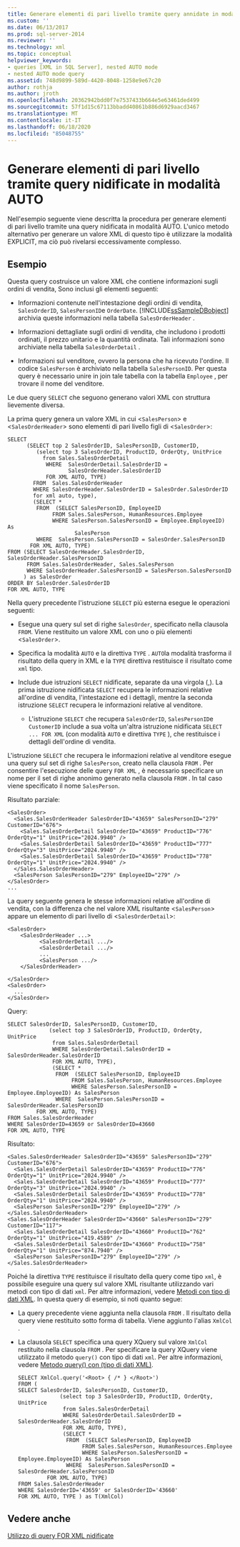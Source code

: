 ```yaml
---
title: Generare elementi di pari livello tramite query annidate in modalità AUTO | Microsoft Docs
ms.custom: ''
ms.date: 06/13/2017
ms.prod: sql-server-2014
ms.reviewer: ''
ms.technology: xml
ms.topic: conceptual
helpviewer_keywords:
- queries [XML in SQL Server], nested AUTO mode
- nested AUTO mode query
ms.assetid: 748d9899-589d-4420-8048-1258e9e67c20
author: rothja
ms.author: jroth
ms.openlocfilehash: 20362942bdd0f7e7537433b664e5e63461ded499
ms.sourcegitcommit: 57f1d15c67113bbadd40861b886d6929aacd3467
ms.translationtype: MT
ms.contentlocale: it-IT
ms.lasthandoff: 06/18/2020
ms.locfileid: "85048755"
---
```

# <a name="generate-siblings-with-a-nested-auto-mode-query"></a>Generare elementi di pari livello tramite query nidificate in modalità AUTO
  Nell'esempio seguente viene descritta la procedura per generare elementi di pari livello tramite una query nidificata in modalità AUTO. L'unico metodo alternativo per generare un valore XML di questo tipo è utilizzare la modalità EXPLICIT, ma ciò può rivelarsi eccessivamente complesso.  
  
## <a name="example"></a>Esempio  
 Questa query costruisce un valore XML che contiene informazioni sugli ordini di vendita, Sono inclusi gli elementi seguenti:  
  
-   Informazioni contenute nell'intestazione degli ordini di vendita, `SalesOrderID`, `SalesPersonID`e `OrderDate`. [!INCLUDE[ssSampleDBobject](../../includes/sssampledbobject-md.md)] archivia queste informazioni nella tabella `SalesOrderHeader` .  
  
-   Informazioni dettagliate sugli ordini di vendita, che includono i prodotti ordinati, il prezzo unitario e la quantità ordinata. Tali informazioni sono archiviate nella tabella `SalesOrderDetail` .  
  
-   Informazioni sul venditore, ovvero la persona che ha ricevuto l'ordine. Il codice `SalesPerson` è archiviato nella tabella `SalesPersonID`. Per questa query è necessario unire in join tale tabella con la tabella `Employee` , per trovare il nome del venditore.  
  
 Le due query `SELECT` che seguono generano valori XML con struttura lievemente diversa.  
  
 La prima query genera un valore XML in cui <`SalesPerson`> e <`SalesOrderHeader`> sono elementi di pari livello figli di <`SalesOrder`>:  
  
```  
SELECT   
      (SELECT top 2 SalesOrderID, SalesPersonID, CustomerID,  
         (select top 3 SalesOrderID, ProductID, OrderQty, UnitPrice  
           from Sales.SalesOrderDetail  
            WHERE  SalesOrderDetail.SalesOrderID =   
                   SalesOrderHeader.SalesOrderID  
            FOR XML AUTO, TYPE)  
        FROM  Sales.SalesOrderHeader  
        WHERE SalesOrderHeader.SalesOrderID = SalesOrder.SalesOrderID  
        for xml auto, type),  
        (SELECT *   
         FROM  (SELECT SalesPersonID, EmployeeID  
              FROM Sales.SalesPerson, HumanResources.Employee  
              WHERE SalesPerson.SalesPersonID = Employee.EmployeeID) As   
                     SalesPerson  
         WHERE  SalesPerson.SalesPersonID = SalesOrder.SalesPersonID  
       FOR XML AUTO, TYPE)  
FROM (SELECT SalesOrderHeader.SalesOrderID, SalesOrderHeader.SalesPersonID  
      FROM Sales.SalesOrderHeader, Sales.SalesPerson  
      WHERE SalesOrderHeader.SalesPersonID = SalesPerson.SalesPersonID  
     ) as SalesOrder  
ORDER BY SalesOrder.SalesOrderID  
FOR XML AUTO, TYPE  
```  
  
 Nella query precedente l'istruzione `SELECT` più esterna esegue le operazioni seguenti:  
  
-   Esegue una query sul set di righe `SalesOrder`, specificato nella clausola `FROM`. Viene restituito un valore XML con uno o più elementi <`SalesOrder`>.  
  
-   Specifica la modalità `AUTO` e la direttiva `TYPE` . `AUTO`la modalità trasforma il risultato della query in XML e la `TYPE` direttiva restituisce il risultato come `xml` tipo.  
  
-   Include due istruzioni `SELECT` nidificate, separate da una virgola (,). La prima istruzione nidificata `SELECT` recupera le informazioni relative all'ordine di vendita, l'intestazione ed i dettagli, mentre la seconda istruzione `SELECT` recupera le informazioni relative al venditore.  
  
    -   L'istruzione `SELECT` che recupera `SalesOrderID`, `SalesPersonID`e `CustomerID` include a sua volta un'altra istruzione nidificata `SELECT ... FOR XML` (con modalità `AUTO` e direttiva `TYPE` ), che restituisce i dettagli dell'ordine di vendita.  
  
 L'istruzione `SELECT` che recupera le informazioni relative al venditore esegue una query sul set di righe `SalesPerson`, creato nella clausola `FROM` . Per consentire l'esecuzione delle query `FOR XML` , è necessario specificare un nome per il set di righe anonimo generato nella clausola `FROM` . In tal caso viene specificato il nome `SalesPerson`.  
  
 Risultato parziale:  
  
```  
<SalesOrder>  
  <Sales.SalesOrderHeader SalesOrderID="43659" SalesPersonID="279" CustomerID="676">  
    <Sales.SalesOrderDetail SalesOrderID="43659" ProductID="776" OrderQty="1" UnitPrice="2024.9940" />  
    <Sales.SalesOrderDetail SalesOrderID="43659" ProductID="777" OrderQty="3" UnitPrice="2024.9940" />  
    <Sales.SalesOrderDetail SalesOrderID="43659" ProductID="778" OrderQty="1" UnitPrice="2024.9940" />  
  </Sales.SalesOrderHeader>  
  <SalesPerson SalesPersonID="279" EmployeeID="279" />  
</SalesOrder>  
...  
```  
  
 La query seguente genera le stesse informazioni relative all'ordine di vendita, con la differenza che nel valore XML risultante <`SalesPerson`> appare un elemento di pari livello di <`SalesOrderDetail`>:  
  
```  
<SalesOrder>  
    <SalesOrderHeader ...>  
          <SalesOrderDetail .../>  
          <SalesOrderDetail .../>  
          ...  
          <SalesPerson .../>  
    </SalesOrderHeader>  
  
</SalesOrder>  
<SalesOrder>  
  ...  
</SalesOrder>  
```  
  
 Query:  
  
```  
SELECT SalesOrderID, SalesPersonID, CustomerID,  
             (select top 3 SalesOrderID, ProductID, OrderQty, UnitPrice  
              from Sales.SalesOrderDetail  
              WHERE SalesOrderDetail.SalesOrderID = SalesOrderHeader.SalesOrderID  
              FOR XML AUTO, TYPE),  
              (SELECT *   
               FROM  (SELECT SalesPersonID, EmployeeID  
                    FROM Sales.SalesPerson, HumanResources.Employee  
                    WHERE SalesPerson.SalesPersonID = Employee.EmployeeID) As SalesPerson  
               WHERE  SalesPerson.SalesPersonID = SalesOrderHeader.SalesPersonID  
         FOR XML AUTO, TYPE)  
FROM Sales.SalesOrderHeader  
WHERE SalesOrderID=43659 or SalesOrderID=43660  
FOR XML AUTO, TYPE  
```  
  
 Risultato:  
  
```  
<Sales.SalesOrderHeader SalesOrderID="43659" SalesPersonID="279" CustomerID="676">  
  <Sales.SalesOrderDetail SalesOrderID="43659" ProductID="776" OrderQty="1" UnitPrice="2024.9940" />  
  <Sales.SalesOrderDetail SalesOrderID="43659" ProductID="777" OrderQty="3" UnitPrice="2024.9940" />  
  <Sales.SalesOrderDetail SalesOrderID="43659" ProductID="778" OrderQty="1" UnitPrice="2024.9940" />  
  <SalesPerson SalesPersonID="279" EmployeeID="279" />  
</Sales.SalesOrderHeader>  
<Sales.SalesOrderHeader SalesOrderID="43660" SalesPersonID="279" CustomerID="117">  
  <Sales.SalesOrderDetail SalesOrderID="43660" ProductID="762" OrderQty="1" UnitPrice="419.4589" />  
  <Sales.SalesOrderDetail SalesOrderID="43660" ProductID="758" OrderQty="1" UnitPrice="874.7940" />  
  <SalesPerson SalesPersonID="279" EmployeeID="279" />  
</Sales.SalesOrderHeader>  
```  
  
 Poiché la direttiva `TYPE` restituisce il risultato della query come tipo `xml`, è possibile eseguire una query sul valore XML risultante utilizzando vari metodi con tipo di dati `xml`. Per altre informazioni, vedere [Metodi con tipo di dati XML](/sql/t-sql/xml/xml-data-type-methods). In questa query di esempio, si noti quanto segue:  
  
-   La query precedente viene aggiunta nella clausola `FROM` . Il risultato della query viene restituito sotto forma di tabella. Viene aggiunto l'alias `XmlCol` .  
  
-   La clausola `SELECT` specifica una query XQuery sul valore `XmlCol` restituito nella clausola `FROM` . Per specificare la query XQuery viene utilizzato il metodo `query()` con tipo di dati `xml`. Per altre informazioni, vedere [Metodo query&#40;&#41; con &#40;tipo di dati XML&#41;](/sql/t-sql/xml/query-method-xml-data-type).  
  
    ```  
    SELECT XmlCol.query('<Root> { /* } </Root>')  
    FROM (  
    SELECT SalesOrderID, SalesPersonID, CustomerID,  
                 (select top 3 SalesOrderID, ProductID, OrderQty, UnitPrice  
                  from Sales.SalesOrderDetail  
                  WHERE SalesOrderDetail.SalesOrderID = SalesOrderHeader.SalesOrderID  
                  FOR XML AUTO, TYPE),  
                  (SELECT *   
                   FROM  (SELECT SalesPersonID, EmployeeID  
                        FROM Sales.SalesPerson, HumanResources.Employee  
                        WHERE SalesPerson.SalesPersonID = Employee.EmployeeID) As SalesPerson  
                   WHERE  SalesPerson.SalesPersonID = SalesOrderHeader.SalesPersonID  
             FOR XML AUTO, TYPE)  
    FROM Sales.SalesOrderHeader  
    WHERE SalesOrderID='43659' or SalesOrderID='43660'  
    FOR XML AUTO, TYPE ) as T(XmlCol)  
    ```  
  
## <a name="see-also"></a>Vedere anche  
 [Utilizzo di query FOR XML nidificate](use-nested-for-xml-queries.md)  
  
  
